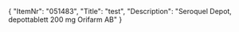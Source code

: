 {
  "ItemNr": "051483",
  "Title": "test",
  "Description": "Seroquel Depot, depottablett 200 mg Orifarm AB"
}